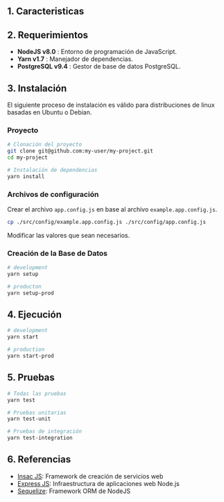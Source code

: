 ## 1. Caracteristicas

## 2. Requerimientos

- **NodeJS v8.0**     : Entorno de programación de JavaScript.
- **Yarn v1.7**       : Manejador de dependencias.
- **PostgreSQL v9.4** : Gestor de base de datos PostgreSQL.

## 3. Instalación

El siguiente proceso de instalación es válido para distribuciones de linux basadas en Ubuntu o Debian.

### Proyecto

```bash
# Clonación del proyecto
git clone git@github.com:my-user/my-project.git
cd my-project

# Instalación de dependencias
yarn install
```

### Archivos de configuración

Crear el archivo `app.config.js` en base al archivo `example.app.config.js`.
```bash
cp ./src/config/example.app.config.js ./src/config/app.config.js
```

Modificar las valores que sean necesarios.

### Creación de la Base de Datos
```bash
# development
yarn setup

# producton
yarn setup-prod
```

## 4. Ejecución

```bash
# development
yarn start

# production
yarn start-prod
```

## 5. Pruebas

```bash
# Todas las pruebas
yarn test

# Pruebas unitarias
yarn test-unit

# Pruebas de integración
yarn test-integration
```

## 6. Referencias

- [Insac JS](http://insacjs.com): Framework de creación de servicios web
- [Express JS](http://expressjs.com): Infraestructura de aplicaciones web Node.js
- [Sequelize](http://docs.sequelizejs.com): Framework ORM de NodeJS
